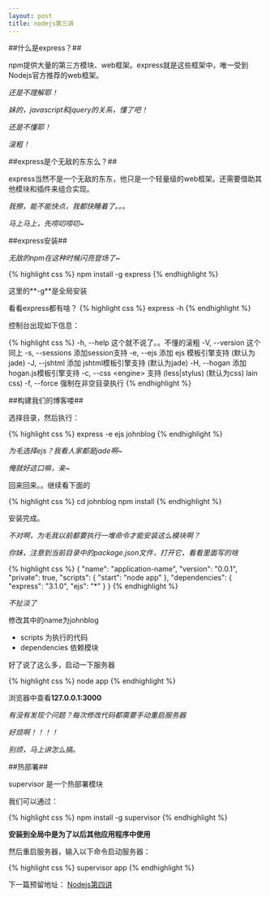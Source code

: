 ```yaml
---
layout: post
title: nodejs第三讲
---
```


##什么是express？##

npm提供大量的第三方模块、web框架。express就是这些框架中，唯一受到Nodejs官方推荐的web框架。

*还是不理解耶！*

*妹的，javascript和jquery的关系，懂了吧！*

*还是不懂耶！*

*滚粗！*

##express是个无敌的东东么？##

express当然不是一个无敌的东东，他只是一个轻量级的web框架。还需要借助其他模块和插件来组合实现。

*我擦，能不能快点，我都快睡着了。。。*

*马上马上，先唠叨唠叨~*

##express安装##

*无敌的npm在这种时候闪亮登场了~*

{% highlight css %}
npm install -g express
{% endhighlight %}

这里的**-g**是全局安装

看看express都有啥？
{% highlight css %}
express -h
{% endhighlight %}

控制台出现如下信息：

{% highlight css %}
-h, --help          这个就不说了。。不懂的滚粗
-V, --version       这个同上
-s, --sessions      添加session支持
-e, --ejs           添加 ejs 模板引擎支持 (默认为jade)
-J, --jshtml        添加 jshtml模板引擎支持 (默认为jade)
-H, --hogan         添加 hogan.js模板引擎支持
-c, --css &lt;engine&gt;  支持 (less|stylus) (默认为css)
lain css)
-f, --force         强制在非空目录执行
{% endhighlight %}

##构建我们的博客喽##

选择目录，然后执行：

{% highlight css %}
express -e ejs johnblog
{% endhighlight %}

*为毛选择ejs？我看人家都是jade啊~*

*俺就好这口嘛，亲~*

回来回来。。继续看下面的

{% highlight css %}
cd johnblog
npm install
{% endhighlight %}

安装完成。

*不对啊，为毛我以前都要执行一堆命令才能安装这么模块啊？*

*你妹，注意到当前目录中的package.json文件，打开它，看看里面写的啥*

{% highlight css %}
{
  "name": "application-name",
  "version": "0.0.1",
  "private": true,
  "scripts": {
    "start": "node app"
  },
  "dependencies": {
    "express": "3.1.0",
    "ejs": "*"
  }
}
{% endhighlight %}

*不扯淡了*

修改其中的name为johnblog

+ scripts 为执行的代码
+ dependencies 依赖模块

好了说了这么多，启动一下服务器

{% highlight css %}
node app
{% endhighlight %}

浏览器中查看**127.0.0.1:3000**

*有没有发现个问题？每次修改代码都需要手动重启服务器*

*好烦啊！！！！*

*别烦，马上讲怎么搞。*

##热部署##

supervisor 是一个热部署模块

我们可以通过：

{% highlight css %}
npm install -g supervisor
{% endhighlight %}

**安装到全局中是为了以后其他应用程序中使用**

然后重启服务器，输入以下命令启动服务器：

{% highlight css %}
supervisor app
{% endhighlight %}


下一篇预留地址：
[Nodejs第四讲](http://johnqing.github.io/posts/nodejs-04.html)
